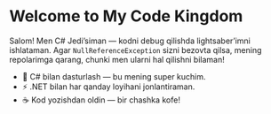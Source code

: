 # Welcome to My Code Kingdom
Salom! Men C# Jedi’siman — kodni debug qilishda lightsaber’imni ishlataman. Agar `NullReferenceException` sizni bezovta qilsa, mening repolarimga qarang, chunki men ularni hal qilishni bilaman!

- 🌟 C# bilan dasturlash — bu mening super kuchim.
- ⚡ .NET bilan har qanday loyihani jonlantiraman.
- ☕ Kod yozishdan oldin — bir chashka kofe!

<!--
**Tukhliev/Tukhliev** is a ✨ _special_ ✨ repository because its `README.md` (this file) appears on your GitHub profile.

Here are some ideas to get you started:

- 🔭 I’m currently working on ...
- 🌱 I’m currently learning ...
- 👯 I’m looking to collaborate on ...
- 🤔 I’m looking for help with ...
- 💬 Ask me about ...
- 📫 How to reach me: ...
- 😄 Pronouns: ...
- ⚡ Fun fact: ...
-->
